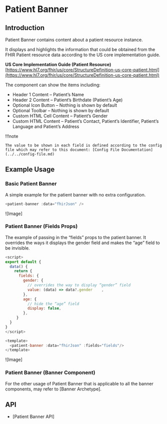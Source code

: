 # Patient Banner

## Introduction

Patient Banner contains content about a patient resource instance.

It displays and highlights the information that could be obtained from the FHIR Patient resource data according to the US core implementation guide.

**US Core Implementation Guide (Patient Resource)**<br/>
[https://www.hl7.org/fhir/us/core/StructureDefinition-us-core-patient.html](https://www.hl7.org/fhir/us/core/StructureDefinition-us-core-patient.html)

The component can show the items including:

- Header 1 Content – Patient’s Name
- Header 2 Content – Patient’s Birthdate (Patient’s Age)
- Optional Icon Button – Nothing is shown by default
- Optional Toolbar – Nothing is shown by default
- Custom HTML Cell Content – Patient’s Gender
- Custom HTML Content – Patient’s Contact, Patient’s Identifier, Patient’s Language and Patient’s Address

!!!note

    The value to be shown in each field is defined according to the config file which may refer to this document: [Config File Documentation](../../config-file.md)

## Example Usage

### Basic Patient Banner

A simple example for the patient banner with no extra configuration.

```javascript linenums="1"
<patient-banner :data="fhirJson" />
```

![Image]

### Patient Banner (Fields Props)

The example of passing in the “fields” props to the patient banner. It overrides the ways it displays the gender field and makes the “age” field to be invisible.

```javascript linenums="1"
<script>
export default {
  data() {
    return {
      fields: {
        gender: {
          // overrides the way to display “gender” field
          value: (data) => data?.gender    ,
        },
        age: {
          // hide the “age” field
          display: false,
        },
     }
  }
}
</script>

<template>
  <patient-banner :data="fhirJson" :fields="fields"/>
</template>
```

![Image]

### Patient Banner (Banner Component)

For the other usage of Patient Banner that is applicable to all the banner components, may refer to [Banner Archetype].

## API

- [Patient Banner API]
